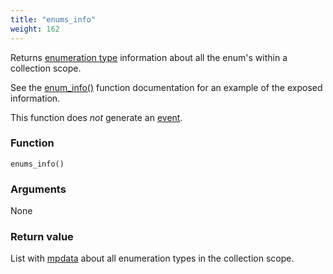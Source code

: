 ```yaml
---
title: "enums_info"
weight: 162
---
```


Returns [enumeration type](../../data-types/enum) information about all the enum's within a collection scope.

See the [enum_info()](../enum_info) function documentation for an example of the exposed information.

This function does *not* generate an [event](../../overview/events).

### Function

`enums_info()`

### Arguments

None

### Return value

List with [mpdata](../../data-types/mpdata) about all enumeration types in the collection scope.

